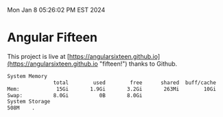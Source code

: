 Mon Jan  8 05:26:02 PM EST 2024

# Angular Fifteen


This project is live at [https://angularsixteen.github.io](https://angularsixteen.github.io "fifteen!") thanks to Github.

```bash
System Memory
               total        used        free      shared  buff/cache   available
Mem:            15Gi       1.9Gi       3.2Gi       263Mi        10Gi        13Gi
Swap:          8.0Gi          0B       8.0Gi
System Storage
508M	.
```

